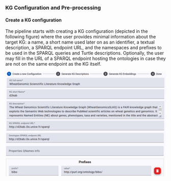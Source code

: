 ### KG Configuration and Pre-processing

#### Create a KG configuration

The pipeline starts with creating a KG configuration (depicted in the following figure) where the user provides minimal information about the target KG: a name, a short name used later on as an identifier, a textual description, a SPARQL endpoint URL, and the namespaces and prefixes to be used in the SPARQL queries and Turtle descriptions.
Optionally, the user may fill in the URL of a SPARQL endpoint hosting the ontologies in case they are not on the same endpoint as the KG itself.

![Q²Forge - KG configuration creation](./images/2-kg_configuration.png)